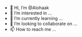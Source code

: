 - 👋 Hi, I’m @Alohaak
- 👀 I’m interested in ...
- 🌱 I’m currently learning ...
- 💞️ I’m looking to collaborate on ...
- 📫 How to reach me ...

<!---
Alohaak/Alohaak is a ✨ special ✨ repository because its `README.md` (this file) appears on your GitHub profile.
You can click the Preview link to take a look at your changes.
--->

